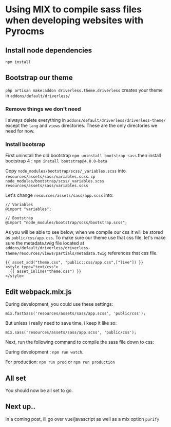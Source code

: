 # Using MIX to compile sass files when developing websites with Pyrocms

## Install node dependencies
`npm install`

## Bootstrap our theme
`php artisan make:addon driverless.theme.driverless` creates your theme in `addons/default/driverless/`

### Remove things we don't need
I always delete everything in `addons/default/driverless/driverless-theme/` except the `lang` and `views` directories. These are the only directories we need for now.

### Install bootsrap
First uninstall the old bootstrap `npm uninstall bootstrap-sass` then install bootstrap 4 :  `npm install bootstrap@4.0.0-beta`

Copy `node_modules/bootstrap/scss/_variables.scss` into `resources/assets/sass/variables.scss`. `cp node_modules/bootstrap/scss/_variables.scss resources/assets/sass/variables.scss`


Let's change `resources/assets/sass/app.scss` into:


`// Variables`  
`@import "variables";`

`// Bootstrap`  
`@import "node_modules/bootstrap/scss/bootstrap.scss";`


As you will be able to see below, when we compile our css it will be stored as `public/css/app.css`. To make sure our theme use that css file, let's make sure the metadata.twig file located at `addons/default/driverless/driverless-theme/resources/views/partials/metadata.twig` references that css file.


`{{ asset_add("theme.css", "public::css/app.css",["live"]) }}`  
`<style type="text/css">`  
`  {{ asset_inline("theme.css") }}`  
`</style>`  


## Edit webpack.mix.js

During development, you could use these settings:

```
mix.fastSass('resources/assets/sass/app.scss', 'public/css');
```

But unless i really need to save time, i keep it like so:

```
mix.sass('resources/assets/sass/app.scss', 'public/css');
```

Next, run the following command to compile the sass file down to css:

During development : `npm run watch`.

For production: `npm run prod` or `npm run production` 

## All set
You should now be all set to go.

## Next up..
In a coming post, ill go over vue/javascript as well as a mix option `purify`
